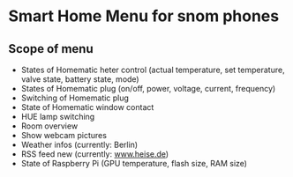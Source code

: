 Smart Home Menu for snom phones
===============================

Scope of menu
-------------
* States of Homematic heter control (actual temperature, set temperature, valve state, battery state, mode)
* States of Homematic plug (on/off, power, voltage, current, frequency)
* Switching of Homematic plug
* State of Homematic window contact
* HUE lamp switching
* Room overview
* Show webcam pictures
* Weather infos (currently: Berlin)
* RSS feed new (currently: www.heise.de)
* State of Raspberry Pi (GPU temperature, flash size, RAM size)

